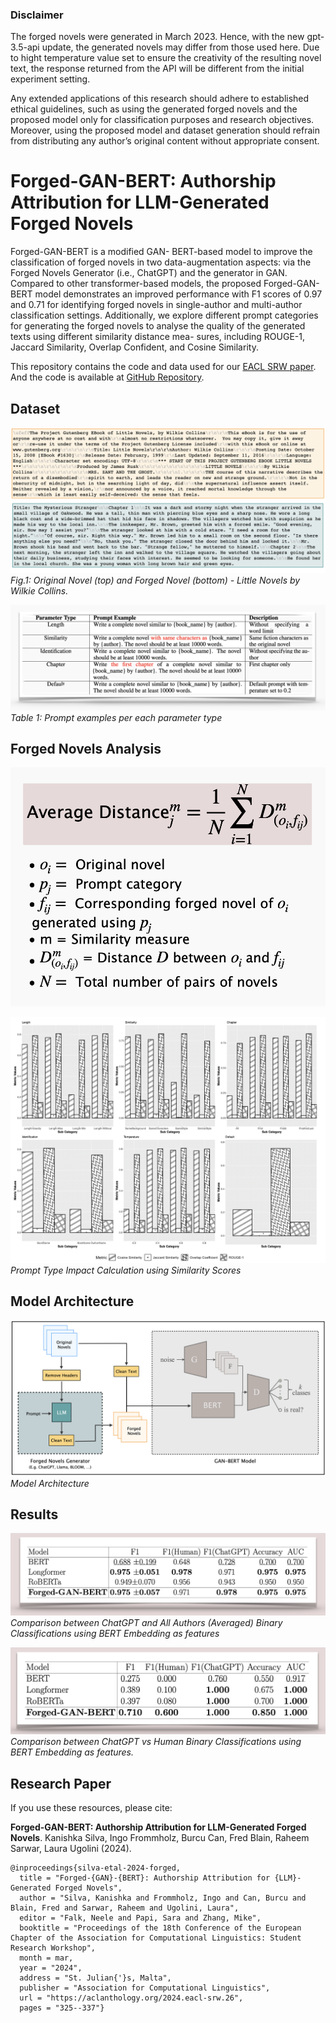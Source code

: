 ### Disclaimer
The forged novels were generated in March 2023. Hence, with the new gpt-3.5-api update, the generated novels may differ from those used here. Due to hight temperature value set to ensure the creativity of the resulting novel text, the response returned from the API will be different from the initial experiment setting.

Any extended applications of this research should adhere to established ethical guidelines, such as using the generated forged novels and the proposed model only for classification purposes and research objectives. Moreover, using the proposed model and dataset generation should refrain from distributing any author’s original content without appropriate consent.

# Forged-GAN-BERT: Authorship Attribution for LLM-Generated Forged Novels

Forged-GAN-BERT is a modified GAN- BERT-based model to improve the classification of forged novels in two data-augmentation aspects: via the Forged Novels Generator (i.e., ChatGPT) and the generator in GAN. Compared to other transformer-based models, the proposed Forged-GAN-BERT model demonstrates an improved performance with F1 scores of 0.97 and 0.71 for identifying forged novels in single-author and multi-author classification settings. Additionally, we explore different prompt categories for generating the forged novels to analyse the quality of the generated texts using different similarity distance mea- sures, including ROUGE-1, Jaccard Similarity, Overlap Confident, and Cosine Similarity.

This repository contains the code and data used for our [EACL SRW paper](https://aclanthology.org/2024.eacl-srw.26/). And the code is available at [GitHub Repository](https://github.com/Kaniz92/Forged-GAN-BERT).

## Dataset
![Example](/.github/workflows/docs/assets/img/example_data.png)
*Fig.1: Original Novel (top) and Forged Novel (bottom) - Little Novels by Wilkie Collins.*

![prompts](/.github/workflows/docs/assets/img/prompts.png)
*Table 1: Prompt examples per each parameter type*

## Forged Novels Analysis
![distance](/.github/workflows/docs/assets/img/distance.png)

![distance results](/.github/workflows/docs/assets/img/bw_plot.png)
*Prompt Type Impact Calculation using Similarity Scores*

## Model Architecture

![Model Architecture](/.github/workflows/docs/assets/img/Model.png)
*Model Architecture*

## Results
![results 1](/.github/workflows/docs/assets/img/results1.png)
*Comparison between ChatGPT and All Authors (Averaged) Binary Classifications using BERT Embedding as features*

![results 2](/.github/workflows/docs/assets/img/results2.png)
*Comparison between ChatGPT vs Human Binary Classifications using BERT Embedding as features.*

## Research Paper

If you use these resources, please cite:

<b>Forged-GAN-BERT: Authorship Attribution for LLM-Generated Forged Novels</b>. Kanishka Silva, Ingo Frommholz, Burcu Can, Fred Blain, Raheem Sarwar, Laura Ugolini (2024).


    @inproceedings{silva-etal-2024-forged,
      title = "Forged-{GAN}-{BERT}: Authorship Attribution for {LLM}-Generated Forged Novels",
      author = "Silva, Kanishka and Frommholz, Ingo and Can, Burcu and Blain, Fred and Sarwar, Raheem and Ugolini, Laura",
      editor = "Falk, Neele and Papi, Sara and Zhang, Mike",
      booktitle = "Proceedings of the 18th Conference of the European Chapter of the Association for Computational Linguistics: Student Research Workshop",
      month = mar,
      year = "2024",
      address = "St. Julian{'}s, Malta",
      publisher = "Association for Computational Linguistics",
      url = "https://aclanthology.org/2024.eacl-srw.26",
      pages = "325--337"}


